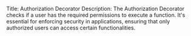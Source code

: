 Title: Authorization Decorator
Description: The Authorization Decorator checks if a user has the required permissions to execute a function. It's essential for enforcing security in applications, ensuring that only authorized users can access certain functionalities.
